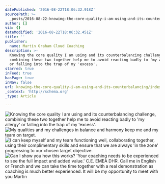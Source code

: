 ```yaml
---
datePublished: '2016-08-22T18:06:32.918Z'
sourcePath: >-
  _posts/2016-08-22-knowing-the-core-quality-i-am-using-and-its-counterbalancing.md
author: []
via: {}
dateModified: '2016-08-22T18:06:32.451Z'
title: ''
publisher:
  name: Martin Graham Cloud Coaching
description: >-
  Knowing the core quality I am using and its counterbalancing challenge,
  combining these two together help me to avoid reacting badly to 'my allergy'
  or falling into the trap of my 'excess'.
starred: true
inFeed: true
hasPage: true
inNav: false
url: knowing-the-core-quality-i-am-using-and-its-counterbalancing/index.html
_context: 'http://schema.org'
_type: Article

---
```

![Knowing the core quality I am using and its counterbalancing challenge, combining these two together help me to avoid reacting badly to 'my allergy' or falling into the trap of my 'excess'.](https://the-grid-user-content.s3-us-west-2.amazonaws.com/817a57de-89fe-4e2d-8702-96c25ad7c87e.png)
![My qualities and my challenges in balance and harmony keep me and my team on target.](https://the-grid-user-content.s3-us-west-2.amazonaws.com/bc82e80a-6223-443b-aaff-6ba386c10765.png)
![I can keep myself and my team functioning well, collaborating together, using their complimentary skills and ensure that we are always 'in the zone' progressing to our chosen target objective.](https://the-grid-user-content.s3-us-west-2.amazonaws.com/6a1996e5-a5d0-4104-aace-bfdbfc7a481c.png)
![Can I show you how this works?  'Your coaching needs to be experienced to see the full impact and added value.' C.E. EMEA DHR.  Call me in English or French and we can take the time together with a real demonstration as coaching is much better experienced.  It will be my opportunity to meet with you  Martin](https://the-grid-user-content.s3-us-west-2.amazonaws.com/99d646b7-b5c9-451a-a191-8c9b65e1f2e3.png)